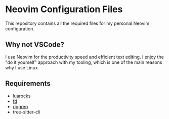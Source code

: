 # Neovim Configuration Files

This repository contains all the required files
for my personal Neovim configuration. 

## Why not VSCode?

I use Neovim for the productivity speed and efficient text editing. 
I enjoy the "do it yourself" approach with my tooling, which is one of the
main reasons why I use Linux.

## Requirements
- [luarocks](https://luarocks.org/)
- [fd](https://github.com/sharkdp/fd)
- [ripgrep](https://github.com/BurntSushi/ripgrep)
- tree-sitter-cli

